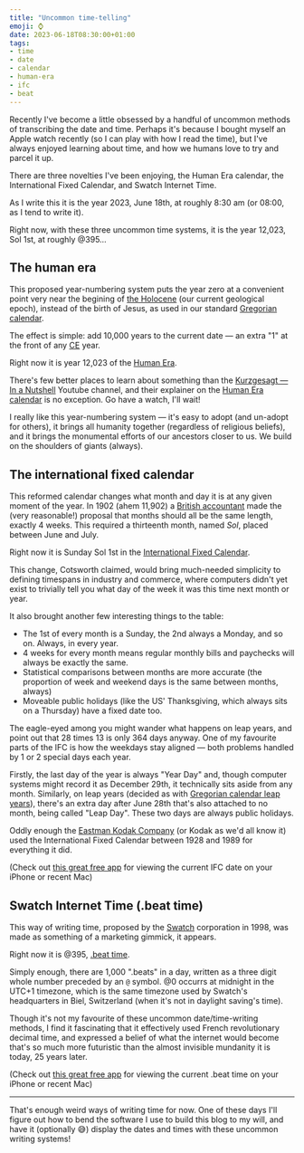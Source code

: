 ```yaml
---
title: "Uncommon time-telling"
emoji: ⌚️
date: 2023-06-18T08:30:00+01:00
tags:
- time
- date
- calendar
- human-era
- ifc
- beat
---
```


Recently I've become a little obsessed by a handful of uncommon methods of transcribing the date and time. Perhaps it's because I bought myself an Apple watch recently (so I can play with how I read the time), but I've always enjoyed learning about time, and how we humans love to try and parcel it up.

There are three novelties I've been enjoying, the Human Era calendar, the International Fixed Calendar, and Swatch Internet Time.

As I write this it is the year 2023, June 18th, at roughly 8:30 am (or 08:00, as I tend to write it).

Right now, with these three uncommon time systems, it is the year 12,023, Sol 1st, at roughly @395…

## The human era

This proposed year-numbering system puts the year zero at a convenient point very near the begining of [the Holocene](https://en.wikipedia.org/wiki/Holocene) (our current geological epoch), instead of the birth of Jesus, as used in our standard [Gregorian calendar](https://en.wikipedia.org/wiki/Gregorian_calendar).

The effect is simple: add 10,000 years to the current date — an extra "1" at the front of any [CE](https://en.wikipedia.org/wiki/Common_Era) year.

Right now it is year 12,023 of the [Human Era](https://en.wikipedia.org/wiki/Holocene_calendar).

There's few better places to learn about something than the [Kurzgesagt — In a Nutshell](https://www.youtube.com/@kurzgesagt) Youtube channel, and their explainer on the [Human Era calendar](https://youtu.be/czgOWmtGVGs) is no exception. Go have a watch, I'll wait!

I really like this year-numbering system — it's easy to adopt (and un-adopt for others), it brings all humanity together (regardless of religious beliefs), and it brings the monumental efforts of our ancestors closer to us. We build on the shoulders of giants (always).

## The international fixed calendar

This reformed calendar changes what month and day it is at any given moment of the year. In 1902 (ahem 11,902) a [British accountant](https://en.wikipedia.org/wiki/Moses_B._Cotsworth) made the (very reasonable!) proposal that months should all be the same length, exactly 4 weeks. This required a thirteenth month, named _Sol_, placed between June and July.

Right now it is Sunday Sol 1st in the [International Fixed Calendar](https://en.wikipedia.org/wiki/International_Fixed_Calendar).

This change, Cotsworth claimed, would bring much-needed simplicity to defining timespans in industry and commerce, where computers didn't yet exist to trivially tell you what day of the week it was this time next month or year.

It also brought another few interesting things to the table:

- The 1st of every month is a Sunday, the 2nd always a Monday, and so on. Always, in every year.
- 4 weeks for every month means regular monthly bills and paychecks will always be exactly the same.
- Statistical comparisons between months are more accurate (the proportion of week and weekend days is the same between months, always)
- Moveable public holidays (like the US' Thanksgiving, which always sits on a Thursday) have a fixed date too.

The eagle-eyed among you might wander what happens on leap years, and point out that 28 times 13 is only 364 days anyway. One of my favourite parts of the IFC is how the weekdays stay aligned — both problems handled by 1 or 2 special days each year.

Firstly, the last day of the year is always "Year Day" and, though computer systems might record it as December 29th, it technically sits aside from any month. Similarly, on leap years (decided as with [Gregorian calendar leap years](https://en.wikipedia.org/wiki/Leap_year#Gregorian_calendar)), there's an extra day after June 28th that's also attached to no month, being called "Leap Day". These two days are always public holidays.

Oddly enough the [Eastman Kodak Company](https://en.wikipedia.org/wiki/Eastman_Kodak_Company) (or Kodak as we'd all know it) used the International Fixed Calendar between 1928 and 1989 for everything it did.

(Check out [this great free app](https://apps.apple.com/gb/app/international-fixed-calendar/id1107327564) for viewing the current IFC date on your iPhone or recent Mac)

## Swatch Internet Time (.beat time)

This way of writing time, proposed by the [Swatch](https://en.wikipedia.org/wiki/Swatch) corporation in 1998, was made as something of a marketing gimmick, it appears.

Right now it is @395, [.beat time](https://en.wikipedia.org/wiki/Swatch_Internet_Time).

Simply enough, there are 1,000 ".beats" in a day, written as a three digit whole number preceded by an `@` symbol. @0 occurrs at midnight in the UTC+1 timezone, which is the same timezone used by Swatch's headquarters in Biel, Switzerland (when it's not in daylight saving's time).

Though it's not my favourite of these uncommon date/time-writing methods, I find it fascinating that it effectively used French revolutionary decimal time, and expressed a belief of what the internet would become that's so much more futuristic than the almost invisible mundanity it is today, 25 years later.

(Check out [this great free app](https://apps.apple.com/us/app/beat-internet-time/id1570173118) for viewing the current .beat time on your iPhone or recent Mac)

---

That's enough weird ways of writing time for now. One of these days I'll figure out how to bend the software I use to build this blog to my will, and have it (optionally 😅) display the dates and times with these uncommon writing systems!
